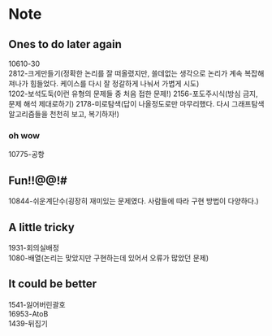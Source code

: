 # Note
## Ones to do later again
10610-30  
2812-크게만들기(정확한 논리를 잘 떠올렸지만, 쓸데없는 생각으로 논리가 계속 복잡해져나가 힘들었다. 케이스를 다시 잘 정갈하게 나눠서 가볍게 시도)  
1202-보석도둑(이런 유형의 문제들 중 처음 접한 문제!)
2156-포도주시식(방심 금지, 문제 해석 제대로하기)
2178-미로탐색(답이 나올정도로만 마무리했다. 다시 그래프탐색 알고리즘들을 천천히 보고, 복기하자!)

### oh wow
10775-공항  

## Fun!!@@!#
10844-쉬운계단수(굉장히 재미있는 문제였다. 사람들에 따라 구현 방법이 다양하다.)

## A little tricky
1931-회의실배정  
1080-배열(논리는 맞았지만 구현하는데 있어서 오류가 많았던 문제)

## It could be better
1541-잃어버린괄호  
16953-AtoB  
1439-뒤집기